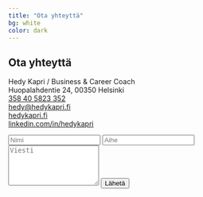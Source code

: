 ```yaml
---
title: "Ota yhteyttä"
bg: white
color: dark
---
```


## Ota yhteyttä

Hedy Kapri / Business & Career Coach<br/>
Huopalahdentie 24, 00350 Helsinki<br/>
<a href="tel:+358 40 5823 352">358 40 5823 352</a><br/>
<a href="mailto:hedy@kapri.fi">hedy@hedykapri.fi</a><br/>
<a href="hedykapri.fi">hedykapri.fi</a><br/>
<a href="linkedin.com/in/hedykapri">linkedin.com/in/hedykapri</a><br/>

<form>
<input type="text" name="Nimi" placeholder="Nimi"/>
<input type="text" name="Aihe" placeholder="Aihe"/>
<textarea rows="5" name="Viesti" placeholder="Viesti">
</textarea>
<input type="submit" value="Lähetä"/>
</form>
